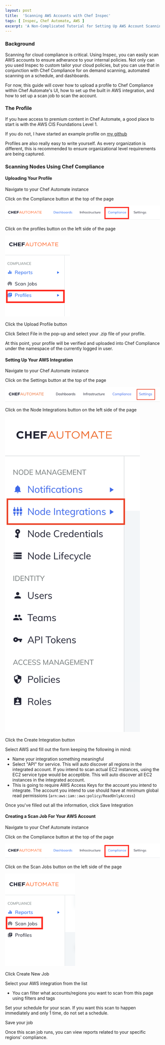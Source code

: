 ```yaml
---
layout: post
title:  'Scanning AWS Accounts with Chef Inspec'
tags: [ Inspec, Chef Automate, AWS ]
excerpt: 'A Non-Complicated Tutorial for Setting Up AWS Account Scanning with Chef Compliance and Inspec'
---
```


### Background

Scanning for cloud compliance is critical. Using Inspec, you can easily scan AWS accounts to ensure adherance to your internal policies. Not only can you used Inspec to custom tailor your cloud policies, but you can use that in conjunction with Chef Compliance for on demand scanning, automated scanning on a schedule, and dashboards.

For now, this guide will cover how to upload a profile to Chef Compliance within Chef Automate's UI, how to set up the built in AWS integration, and how to set up a scan job to scan the account.

### The Profile

If you have access to premium content in Chef Automate, a good place to start is with the AWS CIS Foundations Level 1.

If you do not, I have started an example profile on [my github](https://github.com/bnwoods/aws-cloud-compliance)

Profiles are also really easy to write yourself. As every organization is different, this is recommended to ensure organizational level requirements are being captured.

### Scanning Nodes Using Chef Compliance

#### Uploading Your Profile

Navigate to your Chef Automate instance

Click on the Compliance button at the top of the page

![Chef Automate Compliance](/assets/images/posts/2019/scanning-aws-with-inspec/compliance-main-button.png)

Click on the profiles button on the left side of the page

![Chef Automate Compliance](/assets/images/posts/2019/scanning-aws-with-inspec/profiles-button.png)

Click the Upload Profile button

Click Select File in the pop-up and select your .zip file of your profile.

At this point, your profile will be verified and uploaded into Chef Compliance under the namespace of the currently logged in user. 

#### Setting Up Your AWS Integration

Navigate to your Chef Automate instance

Click on the Settings button at the top of the page

![Chef Automate Settings](/assets/images/posts/2019/scanning-aws-with-inspec/settings-main-button.png)

Click on the Node Integrations button on the left side of the page

![Chef Automate Node Integrations](/assets/images/posts/2019/scanning-aws-with-inspec/node-integrations-button.png)

Click the Create Integration button

Select AWS and fill out the form keeping the following in mind:

- Name your integration something meaningful
- Select "API" for service. This will auto discover all regions in the integrated account. If you intend to scan actual EC2 instances, using the EC2 service type would be acceptible. This will auto discover all EC2 instances in the integrated account.
- This is going to require AWS Access Keys for the account you intend to integrate. The account you intend to use should have at minimum global read permissions (`arn:aws:iam::aws:policy/ReadOnlyAccess`)
  
Once you've filled out all the information, click Save Integration

#### Creating a Scan Job For Your AWS Account

Navigate to your Chef Automate instance

Click on the Compliance button at the top of the page

![Chef Automate Compliance](/assets/images/posts/2019/scanning-aws-with-inspec/compliance-main-button.png)

Click on the Scan Jobs button on the left side of the page

![Chef Automate Node Integrations](/assets/images/posts/2019/scanning-aws-with-inspec/scan-jobs-button.png)

Click Create New Job

Select your AWS integration from the list

- You can filter what accounts/regions you want to scan from this page using filters and tags

Set your schedule for your scan. If you want this scan to happen immediately and only 1 time, do not set a schedule. 

Save your job

Once this scan job runs, you can view reports related to your specific regions' compliance.